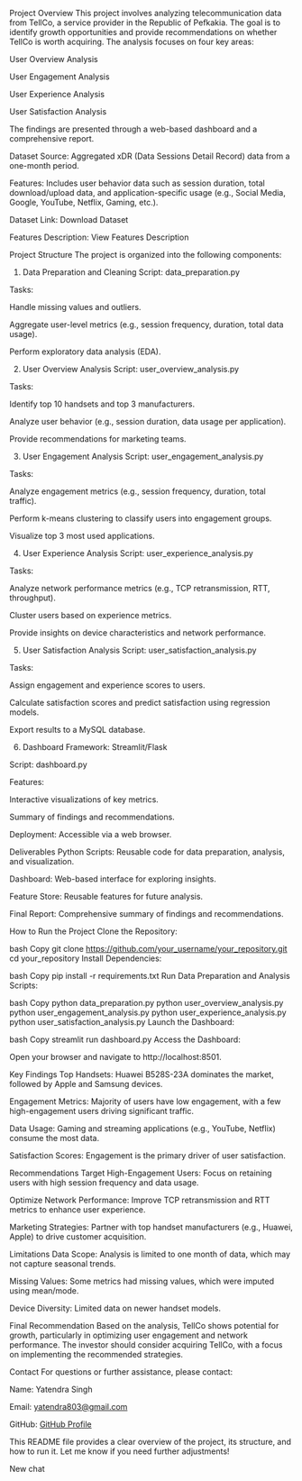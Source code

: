 Project Overview
This project involves analyzing telecommunication data from TellCo, a service provider in the Republic of Pefkakia. The goal is to identify growth opportunities and provide recommendations on whether TellCo is worth acquiring. The analysis focuses on four key areas:

User Overview Analysis

User Engagement Analysis

User Experience Analysis

User Satisfaction Analysis

The findings are presented through a web-based dashboard and a comprehensive report.

Dataset
Source: Aggregated xDR (Data Sessions Detail Record) data from a one-month period.

Features: Includes user behavior data such as session duration, total download/upload data, and application-specific usage (e.g., Social Media, Google, YouTube, Netflix, Gaming, etc.).

Dataset Link: Download Dataset

Features Description: View Features Description

Project Structure
The project is organized into the following components:

1. Data Preparation and Cleaning
Script: data_preparation.py

Tasks:

Handle missing values and outliers.

Aggregate user-level metrics (e.g., session frequency, duration, total data usage).

Perform exploratory data analysis (EDA).

2. User Overview Analysis
Script: user_overview_analysis.py

Tasks:

Identify top 10 handsets and top 3 manufacturers.

Analyze user behavior (e.g., session duration, data usage per application).

Provide recommendations for marketing teams.

3. User Engagement Analysis
Script: user_engagement_analysis.py

Tasks:

Analyze engagement metrics (e.g., session frequency, duration, total traffic).

Perform k-means clustering to classify users into engagement groups.

Visualize top 3 most used applications.

4. User Experience Analysis
Script: user_experience_analysis.py

Tasks:

Analyze network performance metrics (e.g., TCP retransmission, RTT, throughput).

Cluster users based on experience metrics.

Provide insights on device characteristics and network performance.

5. User Satisfaction Analysis
Script: user_satisfaction_analysis.py

Tasks:

Assign engagement and experience scores to users.

Calculate satisfaction scores and predict satisfaction using regression models.

Export results to a MySQL database.

6. Dashboard
Framework: Streamlit/Flask

Script: dashboard.py

Features:

Interactive visualizations of key metrics.

Summary of findings and recommendations.

Deployment: Accessible via a web browser.

Deliverables
Python Scripts: Reusable code for data preparation, analysis, and visualization.

Dashboard: Web-based interface for exploring insights.

Feature Store: Reusable features for future analysis.

Final Report: Comprehensive summary of findings and recommendations.

How to Run the Project
Clone the Repository:

bash
Copy
git clone https://github.com/your_username/your_repository.git
cd your_repository
Install Dependencies:

bash
Copy
pip install -r requirements.txt
Run Data Preparation and Analysis Scripts:

bash
Copy
python data_preparation.py
python user_overview_analysis.py
python user_engagement_analysis.py
python user_experience_analysis.py
python user_satisfaction_analysis.py
Launch the Dashboard:

bash
Copy
streamlit run dashboard.py
Access the Dashboard:

Open your browser and navigate to http://localhost:8501.

Key Findings
Top Handsets: Huawei B528S-23A dominates the market, followed by Apple and Samsung devices.

Engagement Metrics: Majority of users have low engagement, with a few high-engagement users driving significant traffic.

Data Usage: Gaming and streaming applications (e.g., YouTube, Netflix) consume the most data.

Satisfaction Scores: Engagement is the primary driver of user satisfaction.

Recommendations
Target High-Engagement Users: Focus on retaining users with high session frequency and data usage.

Optimize Network Performance: Improve TCP retransmission and RTT metrics to enhance user experience.

Marketing Strategies: Partner with top handset manufacturers (e.g., Huawei, Apple) to drive customer acquisition.

Limitations
Data Scope: Analysis is limited to one month of data, which may not capture seasonal trends.

Missing Values: Some metrics had missing values, which were imputed using mean/mode.

Device Diversity: Limited data on newer handset models.

Final Recommendation
Based on the analysis, TellCo shows potential for growth, particularly in optimizing user engagement and network performance. The investor should consider acquiring TellCo, with a focus on implementing the recommended strategies.

Contact
For questions or further assistance, please contact:

Name: Yatendra Singh

Email: yatendra803@gmail.com

GitHub: [GitHub Profile](https://github.com/yatendraFG)

This README file provides a clear overview of the project, its structure, and how to run it. Let me know if you need further adjustments!

New chat
